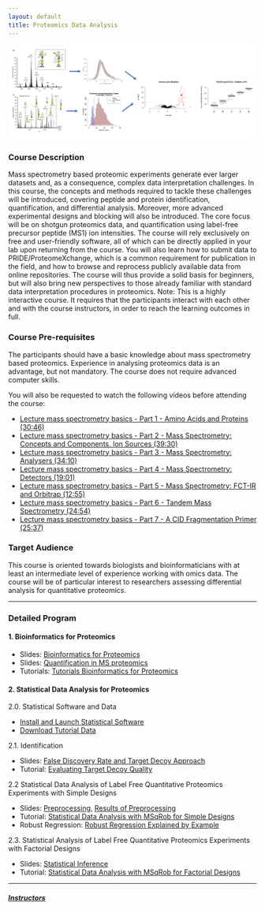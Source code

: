 ```yaml
---
layout: default
title: Proteomics Data Analysis
---
```


![IntroFig](./pages/figs/IntroFig.png)

### Course Description
Mass spectrometry based proteomic experiments generate ever larger datasets and, as a consequence, complex data interpretation challenges. In this course, the concepts and methods required to tackle these challenges will be introduced, covering peptide and protein identification, quantification, and differential analysis. Moreover, more advanced experimental designs and blocking will also be introduced. The core focus will be on shotgun proteomics data, and quantification using label-free precursor peptide (MS1) ion intensities. The course will rely exclusively on free and user-friendly software, all of which can be directly applied in your lab upon returning from the course. You will also learn how to submit data to PRIDE/ProteomeXchange, which is a common requirement for publication in the field, and how to browse and reprocess publicly available data from online repositories. The course will thus provide a solid basis for beginners, but will also bring new perspectives to those already familiar with standard data interpretation procedures in proteomics. Note: This is a highly interactive course. It requires that the participants interact with each other and with the course instructors, in order to reach the learning outcomes in full.

### Course Pre-requisites

The participants should have a basic knowledge about mass spectrometry based proteomics. Experience in analysing proteomics data is an advantage, but not mandatory. The course does not require advanced computer skills.

You will also be requested to watch the following videos before attending the course:

- [Lecture mass spectrometry basics - Part 1 - Amino Acids and Proteins (30:46)](https://www.youtube.com/watch?v=bS78rIYvFBE)
- [Lecture mass spectrometry basics - Part 2 - Mass Spectrometry: Concepts and Components. Ion Sources (39:30)](https://www.youtube.com/watch?v=vXsotPtOdRY)
- [Lecture mass spectrometry basics - Part 3 - Mass Spectrometry: Analysers (34:10)](https://www.youtube.com/watch?v=NKXhyjsgT1I)
- [Lecture mass spectrometry basics - Part 4 - Mass Spectrometry: Detectors (19:01)](https://www.youtube.com/watch?v=lxtPIyFnzGk)
- [Lecture mass spectrometry basics - Part 5 - Mass Spectrometry: FCT-IR and Orbitrap (12:55)](https://www.youtube.com/watch?v=rLmpfFjNJd4)
- [Lecture mass spectrometry basics - Part 6 - Tandem Mass Spectrometry (24:54)](https://www.youtube.com/watch?v=Wy1SwrMzhYk)
- [Lecture mass spectrometry basics - Part 7 - A CID Fragmentation Primer (25:37)](https://www.youtube.com/watch?v=JBt_9hBnXcQ)

### Target Audience
This course is oriented towards biologists and bioinformaticians with at least an intermediate level of experience working with omics data. The course will be of particular interest to researchers assessing differential analysis for quantitative proteomics.

---
### Detailed Program

#### 1. Bioinformatics for Proteomics

- Slides: [Bioinformatics for Proteomics](martens_proteomics_bioinformatics_20180529.pdf)
- Slides: [Quantification in MS proteomics](martens_proteomics_quantification_20180530.pdf)
- Tutorials: [Tutorials Bioinformatics for Proteomics](https://compomics.com/bioinformatics-for-proteomics/)  

#### 2. Statistical Data Analysis for Proteomics

 2.0. Statistical Software and Data
 - [Install and Launch Statistical Software](pages/software4stats.md)
 - [Download Tutorial Data](https://github.com/statOmics/pdaData)

2.1. Identification
- Slides:  [False Discovery Rate and Target Decoy Approach](assets/1_Identification_Evaluation_Target_Decoy_Approach.pdf)
- Tutorial: [Evaluating Target Decoy Quality](pages/Identification.md)  

2.2 Statistical Data Analysis of Label Free Quantitative Proteomics Experiments with Simple Designs
- Slides: [Preprocessing](assets/2_MSqRob_data_analysisI.pdf), [Results of Preprocessing](assets/2_MSqRob_data_analysisIb.pdf)
- Tutorial: [Statistical Data Analysis with MSqRob for Simple Designs](pages/sdaMsqrobSimple.md)
- Robust Regression: [Robust Regression Explained by Example](pages/robustRegression.nb.html)  

2.3. Statistical Analysis of Label Free Quantitative Proteomics Experiments with Factorial Designs
- Slides: [Statistical Inference](assets/2_MSqRob_data_analysisII.pdf)
- Tutorial: [Statistical Data Analysis with MSqRob for Factorial Designs](pages/sdaMsqrobDesign.md)

---

##### [Instructors](pages/instructors.md)
